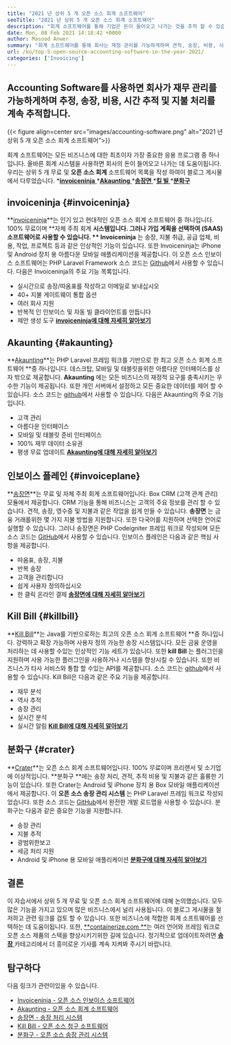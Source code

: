 ```yaml
---
title: "2021 년 상위 5 개 오픈 소스 회계 소프트웨어" 
seoTitle: "2021 년 상위 5 개 오픈 소스 회계 소프트웨어" 
description: "회계 소프트웨어를 통해 기업은 돈이 들어오고 나가는 것을 추적 할 수 있습니다. 올바른 송장 소프트웨어를 선택하고 재정에 대한 타이트한 그립을 유지하십시오." 
date: Mon, 08 Feb 2021 14:18:42 +0000
author: Masood Anwer
summary: "회계 소프트웨어를 통해 회사는 재정 관리를 가능하게하며 견적, 송장, 비용, 시간 추적 및 지불 처리를 계속 추적합니다." 
url: /ko/top-5-open-source-accounting-software-in-the-year-2021/
categories: ['Invoicing']
---
```


## Accounting Software를 사용하면 회사가 재무 관리를 가능하게하며 추정, 송장, 비용, 시간 추적 및 지불 처리를 계속 추적합니다.

{{< figure align=center src="images/accounting-software.png" alt="2021 년 상위 5 개 오픈 소스 회계 소프트웨어">}}

회계 소프트웨어는 모든 비즈니스에 대한 최초이자 가장 중요한 응용 프로그램 중 하나입니다. 올바른 회계 시스템을 사용하면 회사의 돈이 들어오고 나가는 데 도움이됩니다. 우리는 상위 5 개 무료 및 **오픈 소스 회계**  소프트웨어 목록을 작성 하여이 블로그 게시물에서 다루었습니다.
  *[**invoiceninja** ][1]
  *[**Akaunting** ][2]
  *[**송장면** ][3]
  *[**킬 빌** ][4]
  *[**분화구** ][5]

## invoiceninja   {#invoiceninja}
**[invoiceninja][6]**는 인기 있고 현대적인 오픈 소스 회계 소프트웨어 중 하나입니다. 100% 무료이며 **자체 주최 회계  **시스템입니다. 그러나 가입 계획을 선택하여 (SAAS) 소프트웨어로 사용할 수 있습니다. **  Invoiceninja** 는 송장, 지불 취급, 공급 ​​업체, 비용, 작업, 프로젝트 등과 같은 인상적인 기능이 있습니다. 또한 Invoiceninja는 iPhone 및 Android 장치 용 아름다운 모바일 애플리케이션을 제공합니다. 이 오픈 소스 인보이스 소프트웨어는 PHP Laravel Framework 소스 코드는 [Github][7]에서 사용할 수 있습니다.
다음은 Invoiceninja의 주요 기능 목록입니다.
  * 실시간으로 송장/따옴표를 작성하고 이메일로 보내십시오
  * 40+ 지불 게이트웨이 통합 옵션
  * 여러 회사 지원
  * 반복적 인 인보이스 및 자동 빌 클라이언트를 만듭니다
  * 제안 생성 도구
**[invoiceninja에 대해 자세히 알아보기][8]**

## Akaunting   {#akaunting}
**[Akaunting][9]**는 PHP Laravel 프레임 워크를 기반으로 한 최고 오픈 소스 회계 소프트웨어 **중 하나입니다. 데스크탑, 모바일 및 태블릿을위한 아름다운 인터페이스를 상자 밖으로 제공합니다.  **Akaunting**  에는 모든 비즈니스의 재정적 요구를 충족시키는 우수한 기능이 제공됩니다. 또한 개인 서버에서 설정하고 모든 중요한 데이터를 제어 할 수 있습니다. 소스 코드는 [github][10]에서 사용할 수 있습니다.
다음은 Akaunting의 주요 기능입니다.
  * 고객 관리
  * 아름다운 인터페이스
  * 모바일 및 태블릿 준비 인터페이스
  * 100% 재무 데이터 소유권
  * 평생 무료 업데이트
**[Akaunting에 대해 자세히 알아보기][11]**

## 인보이스 플레인   {#invoiceplane}
**[송장면][12]**는 무료 및 자체 주최 회계 소프트웨어입니다. Box CRM (고객 관계 관리) 모듈에서 제공합니다. CRM 기능을 통해 비즈니스는 고객의 주요 정보를 관리 할 수 ​​있습니다. 견적, 송장, 영수증 및 지불과 같은 작업을 쉽게 만들 수 있습니다. **송장면** 는 금융 거래를위한 몇 가지 지불 방법을 지원합니다. 또한 다국어를 지원하며 선택한 언어로 실행할 수 있습니다. 그러나 송장면은 PHP Codeigniter 프레임 워크로 작성되며 모든 소스 코드는 [GitHub][13]에서 사용할 수 있습니다.
인보이스 플레인은 다음과 같은 핵심 사항을 제공합니다.
  * 따옴표, 송장, 지불
  * 반복 송장
  * 고객을 관리합니다
  * 쉽게 사용자 정의하십시오
  * 한 클릭 온라인 결제
**[송장면에 대해 자세히 알아보기][14]**

## Kill Bill   {#killbill}
**[Kill Bill][15]**는 Java를 기반으로하는 최고의 오픈 소스 회계 소프트웨어 **중 하나입니다. 강력하고 확장 가능하며 사용자 정의 가능한 송장 시스템입니다. 모든 금융 운영을 처리하는 데 사용할 수있는 인상적인 기능 세트가 있습니다. 또한  **kill Bill**  는 플러그인을 지원하며 사용 가능한 플러그인을 사용하거나 시스템을 향상시킬 수 있습니다. 또한 비즈니스가 타사 서비스와 통합 할 수있는 API를 제공합니다. 소스 코드는 [github][16]에서 사용할 수 있습니다.
Kill Bill은 다음과 같은 주요 기능을 제공합니다.
  * 재무 분석
  * 역사 추적
  * 송장 관리
  * 실시간 분석
  * 실시간 알림
**[Kill Bill에 대해 자세히 알아보기][17]**

## 분화구   {#crater}
**[Crater][18]**는 오픈 소스 회계 소프트웨어입니다. 100% 무료이며 프리랜서 및 소기업에 이상적입니다. **분화구 **에는 송장 처리, 견적, 추적 비용 및 지불과 같은 훌륭한 기능이 있습니다. 또한 Crater는 Android 및 iPhone 장치 용 Box 모바일 애플리케이션에서 제공합니다. 이  **오픈 소스 송장 관리 시스템**  는 PHP Laravel 프레임 워크로 작성되었습니다. 또한 소스 코드는 [GitHub][19]에서 완전한 개발 로드맵을 사용할 수 있습니다.
분화구는 다음과 같은 중요한 기능을 지원합니다.
  * 송장 관리
  * 지불 추적
  * 광범위한보고
  * 세금 처리 지원
  * Android 및 iPhone 용 모바일 애플리케이션
**[분화구에 대해 자세히 알아보기][20]**

## 결론
이 자습서에서 상위 5 개 무료 및 오픈 소스 회계 소프트웨어에 대해 논의했습니다. 모두 많은 기능을 가지고 있으며 많은 비즈니스에서 널리 사용됩니다. 이 블로그 게시물을 철저하고 관련 링크를 검토 할 수 있습니다. 또한 비즈니스에 적합한 회계 소프트웨어를 선택하는 데 도움이됩니다.
또한, [**containerize.com **][21]는 여러 언어와 프레임 워크로 오픈 소스 제품의 스택을 향상시키기위한 길에 있습니다. 정기적으로 업데이트하려면 [ **송장**  ][22] 카테고리에서 더 흥미로운 기사를 계속 지켜봐 주시기 바랍니다.

## 탐구하다
다음 링크가 관련이있을 수 있습니다.
  * [Invoiceninja - 오픈 소스 인보이스 소프트웨어][23]
  * [Akaunting - 오픈 소스 회계 소프트웨어][24]
  * [송장면 - 송장 처리 시스템][25]
  * [Kill Bill - 오픈 소스 청구 소프트웨어][26]
  * [분화구 - 오픈 소스 송장 관리 시스템][27]

  
[1]: #InvoiceNinja
[2]: #Akaunting
[3]: #InvoicePlane
[4]: #KillBill
[5]: #Crater
[6]: https://products.containerize.com/invoicing/invoiceninja
[7]: https://github.com/invoiceninja/invoiceninja
[8]: https://www.invoiceninja.com
[9]: https://products.containerize.com/invoicing/akaunting
[10]: https://github.com/akaunting/akaunting
[11]: https://akaunting.com
[12]: https://products.containerize.com/invoicing/invoiceplane
[13]: https://github.com/InvoicePlane/InvoicePlane
[14]: https://www.invoiceplane.com
[15]: https://products.containerize.com/invoicing/killbill
[16]: https://github.com/killbill/killbill
[17]: https://killbill.io
[18]: https://products.containerize.com/invoicing/crater
[19]: https://github.com/bytefury/crater
[20]: https://craterapp.com
[21]: https://containerize.com
[22]: https://blog.containerize.com/category/invoicing/
[23]: https://products.containerize.com/invoicing/invoiceninja/
[24]: https://products.containerize.com/invoicing/akaunting/
[25]: https://products.containerize.com/invoicing/invoiceplane/
[26]: https://products.containerize.com/invoicing/killbill/
[27]: https://products.containerize.com/invoicing/crater/
